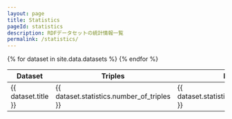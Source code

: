 ```yaml
---
layout: page
title: Statistics
pageId: statistics
description: RDFデータセットの統計情報一覧
permalink: /statistics/
---
```


<script type="application/json" id="datasets-json">{{ site.data.datasets | jsonify }}</script>
<div id="TagStatsBar"></div>
<div id="StatisticsTableView">
  <div class="inner">
    <table>
      <thead>
        <tr>
          <th data-sort="title">Dataset</th>
          <th data-sort="number_of_triples">Triples</th>
          <th data-sort="number_of_links">Links</th>
          <th data-sort="number_of_classes">Classes</th>
          <th data-sort="number_of_instances">Instances</th>
          <th data-sort="number_of_literals">Literals</th>
          <th data-sort="number_of_subjects">Subjects</th>
          <th data-sort="number_of_properties">Properties</th>
          <th data-sort="number_of_objects">Objects</th>
        </tr>
      </thead>
      <tbody>
        {% for dataset in site.data.datasets %}
          <tr>
            <td data-key="title">{{ dataset.title }}</td>
            <td data-key="number_of_triples">{{ dataset.statistics.number_of_triples }}</td>
            <td data-key="number_of_links">{{ dataset.statistics.number_of_links }}</td>
            <td data-key="number_of_classes">{{ dataset.statistics.number_of_classes }}</td>
            <td data-key="number_of_instances">{{ dataset.statistics.number_of_instances }}</td>
            <td data-key="number_of_literals">{{ dataset.statistics.number_of_literals }}</td>
            <td data-key="number_of_subjects">{{ dataset.statistics.number_of_subjects }}</td>
            <td data-key="number_of_properties">{{ dataset.statistics.number_of_properties }}</td>
            <td data-key="number_of_objects">{{ dataset.statistics.number_of_objects }}</td>
          </tr>
        {% endfor %}
      </tbody>
    </table>
  </div>
</div>

<script>
// タグ統計棒グラフ描画（DatasetsManagerで集計）

document.addEventListener('DOMContentLoaded', async function() {
  // タグ統計バー描画
  const barsContainerEl = document.querySelector('#TagStatsBar');
  if (barsContainerEl && window.DatasetsManager) {
    const mgr = window.DatasetsManager.getInstance();
    const tags = await mgr.getAvailableTags();
    if (tags.length) {
      // const totalTagCount = tags.reduce((acc, tag) => acc + tag.count, 0);
      const maxCount = Math.max(...tags.map(t => t.count));
      const barContainer = document.createElement('div');
      barContainer.className = 'tag-stats-bar';
      const inner = document.createElement('div');
      inner.className = 'inner';
      barContainer.append(inner);
      tags.forEach(tagObj => {
        const { id, count, color } = tagObj;
        const bar = document.createElement('div');
        bar.className = 'bar';
        // bar.style.width = `${tagObj.count / totalTagCount * 100}%`;
        bar.style.height = `${tagObj.count / maxCount * 100}%`;
        bar.style.background = color;
        bar.title = `${id}: ${count}`;
        bar.innerHTML = `<span class=\"label\">${id}</span>`;
        // bar.innerHTML = `<span class=\"tag-label\" style=\"writing-mode:vertical-lr; font-size:10px;\">${id}</span><span class=\"tag-value\" style=\"display:block; font-size:10px;\">${count}</span>`;
        inner.appendChild(bar);
      });
      barsContainerEl.innerHTML = '';
      barsContainerEl.appendChild(barContainer);
    }
  }

  // 簡易テーブルソート（数値・文字列対応）
  const table = document.querySelector('#StatisticsTableView > .inner > table');
  if (table) {
    table.querySelectorAll('th[data-sort]').forEach(th => {
      th.addEventListener('click', function() {
        const sortKey = th.getAttribute('data-sort');
        const rows = Array.from(table.tBodies[0].rows);
        const isNumber = sortKey !== 'title';
        const asc = !th.classList.contains('asc');
        rows.sort((a, b) => {
          const va = a.querySelector(`[data-key='${sortKey}']`)?.textContent || a.cells[th.cellIndex].textContent;
          const vb = b.querySelector(`[data-key='${sortKey}']`)?.textContent || b.cells[th.cellIndex].textContent;
          if (isNumber) return asc ? va - vb : vb - va;
          return asc ? va.localeCompare(vb) : vb.localeCompare(va);
        });
        rows.forEach(row => table.tBodies[0].appendChild(row));
        table.querySelectorAll('th').forEach(h => h.classList.remove('asc', 'desc'));
        th.classList.add(asc ? 'asc' : 'desc');
      });
    });
  }
});

</script>
